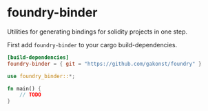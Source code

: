 # foundry-binder

Utilities for generating bindings for solidity projects in one step.

First add `foundry-binder` to your cargo build-dependencies.

```toml
[build-dependencies]
foundry-binder = { git = "https://github.com/gakonst/foundry" }
```

```rust
use foundry_binder::*;

fn main() {
    // TODO
}
```
